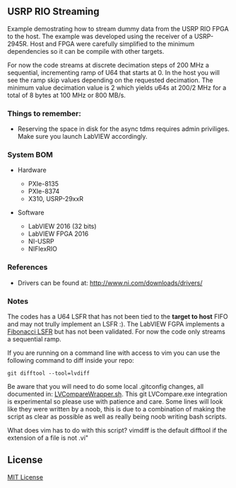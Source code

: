 ## USRP RIO Streaming

Example demostrating how to stream dummy data from the USRP RIO FPGA to the host. The example
was developed using the receiver of a USRP-2945R. Host and FPGA were carefully simplified to
the minimum dependencies so it can be compile with other targets.

For now the code streams at discrete decimation steps of 200 MHz a sequential, incrementing
ramp of U64 that starts at 0. In the host you will see the ramp skip values depending on the
requested decimation. The minimum value decimation value is 2 which yields u64s at 200/2 MHz
for a total of 8 bytes at 100 MHz or 800 MB/s.

### Things to remember:
* Reserving the space in disk for the async tdms requires admin priviliges. Make sure you launch
LabVIEW accordingly.

### System BOM
* Hardware
	- PXIe-8135
	- PXIe-8374
	- X310, USRP-29xxR

* Software
	- LabVIEW 2016 (32 bits)
	- LabVIEW FPGA 2016
	- NI-USRP
	- NIFlexRIO

### References
* Drivers can be found at: http://www.ni.com/downloads/drivers/

### Notes
The codes has a U64 LSFR that has not been tied to the **target to host** FIFO and
may not trully implement an LSFR :). The LabVIEW FGPA implements a [Fibonacci LSFR](https://en.wikipedia.org/wiki/Linear-feedback_shift_register#Fibonacci_LFSRs) but  has not been validated. For now the code only
streams a sequential ramp. 

If you are running on a command line with access to vim you can use the following command to diff inside your repo:

```
git difftool --tool=lvdiff
```
Be aware that you will need to do some local .gitconfig changes, all documented in: [LVCompareWrapper.sh](https://github.com/NISystemsEngineering/USRP-RIO-Streaming/blob/master/LVCompareWrapper.sh). This git LVCompare.exe integration is experimental so please use with patience and care. Some lines will look like they were written by a noob, this is due to a combination of making the script as clear as possible as well as really being noob writing bash scripts.

What does vim has to do with this script? vimdiff is the default difftool if the extension of a file is not .vi"

## License
[MIT License](https://github.com/NISystemsEngineering/USRP-RIO-Streaming/blob/master/LICENSE.md)
